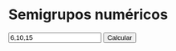 
# Semigrupos numéricos

<form action="javascript:compute_semigroup()">
    <input type="text" id="generators" value="6,10,15"/>
    <input type="submit" value="Calcular"/>
</form>

<p id="semigroup_invariants"></p>

<script src="semnum.js"></script>
